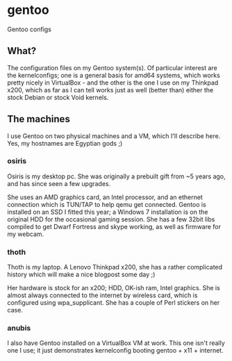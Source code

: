 # gentoo
Gentoo configs

## What?
The configuration files on my Gentoo system(s). Of particular interest are the kernelconfigs; one is a general basis for amd64 systems,
which works pretty nicely in VirtualBox - and the other is the one I use on my Thinkpad x200, which as far as I can tell works just as well (better than)
either the stock Debian or stock Void kernels.

## The machines
I use Gentoo on two physical machines and a VM, which I'll describe here. Yes,
my hostnames are Egyptian gods ;)

### osiris
Osiris is my desktop pc. She was originally a prebuilt gift from ~5 years ago,
and has since seen a few upgrades.

She uses an AMD graphics card, an Intel processor, and an ethernet connection
which is TUN/TAP to help qemu get connected. Gentoo is installed on an SSD I
fitted this year; a Windows 7 installation is on the original HDD for the 
occasional gaming session. She has a few 32bit libs compiled
to get Dwarf Fortress and skype working, as well as firmware for my webcam.

### thoth
Thoth is my laptop. A Lenovo Thinkpad x200, she has a rather complicated 
history which will make a nice blogpost some day ;)

Her hardware is stock for an x200; HDD, OK-ish ram, Intel graphics. She is 
almost always connected to the internet by wireless card, which is configured 
using wpa_supplicant. She has a couple of Perl stickers on her case.

### anubis
I also have Gentoo installed on a VirtualBox VM at work. This one isn't really
one I use; it just demonstrates kernelconfig booting gentoo + x11 + internet.
